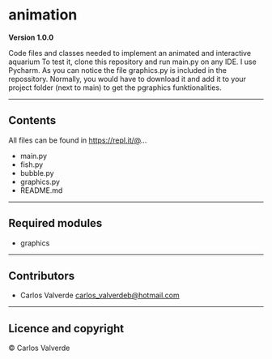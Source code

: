 # animation

**Version 1.0.0**

Code files and classes needed to implement an animated and interactive aquarium
To test it, clone this repository and run main.py on any IDE. I use Pycharm.
As you can notice the file graphics.py is included in the repossitory. Normally, you would have to download it and add it to your project folder (next to main) to get the pgraphics funktionalities.

---

## Contents

All files can be found in https://repl.it/@...
- main.py
- fish.py
- bubble.py
- graphics.py
- README.md

---

## Required modules

- graphics

---

## Contributors

- Carlos Valverde <carlos_valverdeb@hotmail.com>

---
## Licence and copyright

© Carlos Valverde

